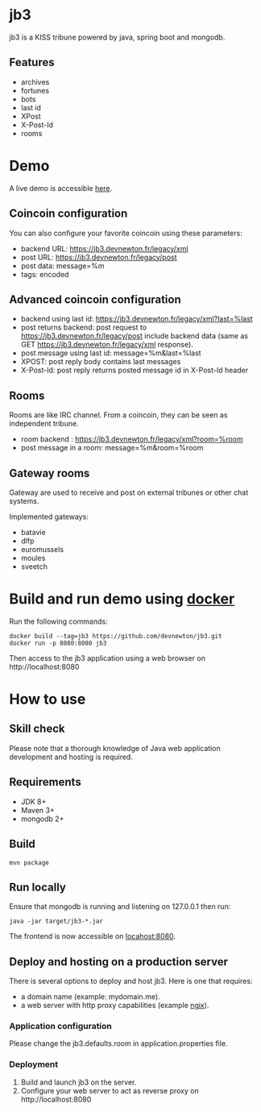 # jb3

jb3 is a KISS tribune powered by java, spring boot and mongodb.

## Features

- archives
- fortunes
- bots
- last id
- XPost
- X-Post-Id
- rooms

# Demo

A live demo is accessible [here](https://jb3.devnewton.fr).

## Coincoin configuration

You can also configure your favorite coincoin using these parameters:

- backend URL: https://jb3.devnewton.fr/legacy/xml
- post URL: https://jb3.devnewton.fr/legacy/post
- post data: message=%m
- tags: encoded

## Advanced coincoin configuration

- backend using last id: https://jb3.devnewton.fr/legacy/xml?last=%last
- post returns backend: post request to https://jb3.devnewton.fr/legacy/post include backend data (same as GET https://jb3.devnewton.fr/legacy/xml response).
- post message using last id: message=%m&last=%last
- XPOST: post reply body contains last messages
- X-Post-Id: post reply returns posted message id in X-Post-Id header

## Rooms

Rooms are like IRC channel. From a coincoin, they can be seen as independent tribune.

- room backend : https://jb3.devnewton.fr/legacy/xml?room=%room
- post message in a room: message=%m&room=%room

## Gateway rooms

Gateway are used to receive and post on external tribunes or other chat systems.

Implemented gateways:

- batavie
- dlfp
- euromussels
- moules
- sveetch

# Build and run demo using [docker](https://www.docker.com/)

Run the following commands:

    docker build --tag=jb3 https://github.com/devnewton/jb3.git
    docker run -p 8080:8080 jb3

Then access to the jb3 application using a web browser on http://localhost:8080

# How to use

## Skill check

Please note that a thorough knowledge of Java web application development and hosting is required.

## Requirements

- JDK 8+
- Maven 3+
- mongodb 2+

## Build

    mvn package

## Run locally

Ensure that mongodb is running and listening on 127.0.0.1 then run:

    java -jar target/jb3-*.jar

The frontend is now accessible on [locahost:8080](http://localhost:8080).

## Deploy and hosting on a production server

There is several options to deploy and host jb3. Here is one that requires:

- a domain name (example: mydomain.me).
- a web server with http proxy capabilities (example [ngix](http://nginx.org/)).

### Application configuration

Please change the jb3.defaults.room in application.properties file.

### Deployment

1. Build and launch jb3 on the server.
2. Configure your web server to act as reverse proxy on http://localhost:8080
